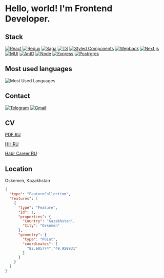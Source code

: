 # Hello, world! I'm Frontend Developer.

## Stack

[![React](https://img.shields.io/badge/React-20232A?style=for-the-badge&logo=react&logoColor=61DAFB)](https://reactjs.org/)
[![Redux](https://img.shields.io/badge/Redux-593D88?style=for-the-badge&logo=redux&logoColor=white)](https://redux.js.org/)
[![Saga](https://img.shields.io/badge/Redux%20saga-86D46B?style=for-the-badge&logo=redux%20saga&logoColor=999999)](https://redux-saga.js.org/)
[![TS](https://img.shields.io/badge/TypeScript-007ACC?style=for-the-badge&logo=typescript&logoColor=white)](https://www.typescriptlang.org/)
[![Styled Components](https://img.shields.io/badge/styled--components-DB7093?style=for-the-badge&logo=styled-components&logoColor=white)](https://styled-components.com/)
[![Wepback](https://img.shields.io/badge/Webpack-8DD6F9?style=for-the-badge&logo=Webpack&logoColor=white)](https://webpack.js.org/)
[![Next.js](https://img.shields.io/badge/next.js-000000?style=for-the-badge&logo=nextdotjs&logoColor=white)](https://nextjs.org/)
[![MUI](https://img.shields.io/badge/Material%20UI-007FFF?style=for-the-badge&logo=mui&logoColor=white)](https://mui.com/)
[![AntD](https://img.shields.io/badge/Ant%20Design-1890FF?style=for-the-badge&logo=antdesign&logoColor=white)](https://ant.design/)
[![Node](https://img.shields.io/badge/Node.js-339933?style=for-the-badge&logo=nodedotjs&logoColor=white)](https://nodejs.org/)
[![Express](https://img.shields.io/badge/Express.js-000000?style=for-the-badge&logo=express&logoColor=white)](https://expressjs.com/)
[![Postrgres](https://img.shields.io/badge/PostgreSQL-316192?style=for-the-badge&logo=postgresql&logoColor=white)](https://www.postgresql.org/)

## Most used languages

![Most Used Languages](https://github-readme-stats.vercel.app/api/top-langs/?username=eone666&layout=compact&theme=codeSTACKr)

## Contact

[![Telegram](https://img.shields.io/badge/Telegram-2CA5E0?style=for-the-badge&logo=telegram&logoColor=white)](https://t.me/eone666)
[![Gmail](https://img.shields.io/badge/Gmail-D14836?style=for-the-badge&logo=gmail&logoColor=white)](mailto:eone.ukg@gmail.com)

## CV

[PDF RU](https://raw.githubusercontent.com/eone666/CV/main/CV.pdf)

[HH RU](https://hh.kz/resume/67ba7803ff0af37f680039ed1f66304e446c58)

[Habr Career RU](https://career.habr.com/eone666)


## Location

Oskemen, Kazakhstan

```geojson
{
  "type": "FeatureCollection",
  "features": [
    {
      "type": "Feature",
      "id": 1,
      "properties": {
        "Country": "Kazakhstan",
        "City": "Oskemen"
      },
      "geometry": {
        "type": "Point",
        "coordinates": [
          "82.605774","49.958931"
        ]
      }
    }
  ]
}
```

